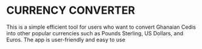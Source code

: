 # CURRENCY CONVERTER
 This is a simple efficient tool for users who want to convert Ghanaian Cedis into other popular currencies such as Pounds Sterling, US Dollars, and Euros. The app is user-friendly and easy to use
